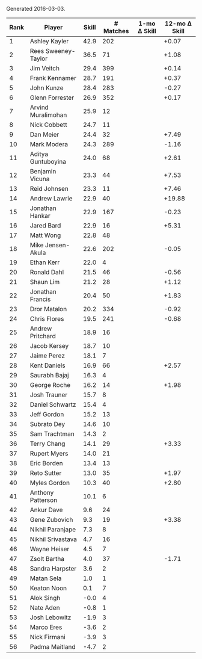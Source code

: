 Generated 2016-03-03.

| Rank | Player              | Skill | # Matches | 1-mo Δ Skill | 12-mo Δ Skill |
|------|---------------------|-------|-----------|--------------|---------------|
|    1 | Ashley Kayler       |  42.9 |       202 |              |         +0.07 |
|    2 | Rees Sweeney-Taylor |  36.5 |        71 |              |         +1.08 |
|    3 | Jim Veitch          |  29.4 |       399 |              |         +0.14 |
|    4 | Frank Kennamer      |  28.7 |       191 |              |         +0.37 |
|    5 | John Kunze          |  28.4 |       283 |              |         -0.27 |
|    6 | Glenn Forrester     |  26.9 |       352 |              |         +0.17 |
|    7 | Arvind Muralimohan  |  25.9 |        12 |              |               |
|    8 | Nick Cobbett        |  24.7 |        11 |              |               |
|    9 | Dan Meier           |  24.4 |        32 |              |         +7.49 |
|   10 | Mark Modera         |  24.3 |       289 |              |         -1.16 |
|   11 | Aditya Guntuboyina  |  24.0 |        68 |              |         +2.61 |
|   12 | Benjamin Vicuna     |  23.3 |        44 |              |         +7.53 |
|   13 | Reid Johnsen        |  23.3 |        11 |              |         +7.46 |
|   14 | Andrew Lawrie       |  22.9 |        40 |              |        +19.88 |
|   15 | Jonathan Hankar     |  22.9 |       167 |              |         -0.23 |
|   16 | Jared Bard          |  22.9 |        16 |              |         +5.31 |
|   17 | Matt Wong           |  22.8 |        48 |              |               |
|   18 | Mike Jensen-Akula   |  22.6 |       202 |              |         -0.05 |
|   19 | Ethan Kerr          |  22.0 |         4 |              |               |
|   20 | Ronald Dahl         |  21.5 |        46 |              |         -0.56 |
|   21 | Shaun Lim           |  21.2 |        28 |              |         +1.12 |
|   22 | Jonathan Francis    |  20.4 |        50 |              |         +1.83 |
|   23 | Dror Matalon        |  20.2 |       334 |              |         -0.92 |
|   24 | Chris Flores        |  19.5 |       241 |              |         -0.68 |
|   25 | Andrew Pritchard    |  18.9 |        16 |              |               |
|   26 | Jacob Kersey        |  18.7 |        10 |              |               |
|   27 | Jaime Perez         |  18.1 |         7 |              |               |
|   28 | Kent Daniels        |  16.9 |        66 |              |         +2.57 |
|   29 | Saurabh Bajaj       |  16.3 |         4 |              |               |
|   30 | George Roche        |  16.2 |        14 |              |         +1.98 |
|   31 | Josh Trauner        |  15.7 |         8 |              |               |
|   32 | Daniel Schwartz     |  15.4 |         4 |              |               |
|   33 | Jeff Gordon         |  15.2 |        13 |              |               |
|   34 | Subrato Dey         |  14.6 |        10 |              |               |
|   35 | Sam Trachtman       |  14.3 |         2 |              |               |
|   36 | Terry Chang         |  14.1 |        29 |              |         +3.33 |
|   37 | Rupert Myers        |  14.0 |        21 |              |               |
|   38 | Eric Borden         |  13.4 |        13 |              |               |
|   39 | Reto Sutter         |  13.0 |        35 |              |         +1.97 |
|   40 | Myles Gordon        |  10.3 |        40 |              |         +2.80 |
|   41 | Anthony Patterson   |  10.1 |         6 |              |               |
|   42 | Ankur Dave          |   9.6 |        24 |              |               |
|   43 | Gene Zubovich       |   9.3 |        19 |              |         +3.38 |
|   44 | Nikhil Paranjape    |   7.3 |         8 |              |               |
|   45 | Nikhil Srivastava   |   4.7 |        16 |              |               |
|   46 | Wayne Heiser        |   4.5 |         7 |              |               |
|   47 | Zsolt Bartha        |   4.0 |        37 |              |         -1.71 |
|   48 | Sandra Harpster     |   3.6 |         2 |              |               |
|   49 | Matan Sela          |   1.0 |         1 |              |               |
|   50 | Keaton Noon         |   0.1 |         7 |              |               |
|   51 | Alok Singh          |  -0.0 |         4 |              |               |
|   52 | Nate Aden           |  -0.8 |         1 |              |               |
|   53 | Josh Lebowitz       |  -1.9 |         3 |              |               |
|   54 | Marco Eres          |  -3.6 |         2 |              |               |
|   55 | Nick Firmani        |  -3.9 |         3 |              |               |
|   56 | Padma Maitland      |  -4.7 |         2 |              |               |